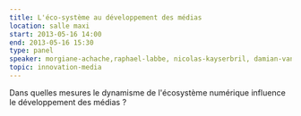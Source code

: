 ```yaml
---
title: L'éco-système au développement des médias
location: salle maxi
start: 2013-05-16 14:00
end: 2013-05-16 15:30
type: panel
speaker: morgiane-achache,raphael-labbe, nicolas-kayserbril, damian-vanachter, philippe-couve
topic: innovation-media
---
```


Dans quelles mesures le dynamisme de l'écosystème numérique influence le développement des médias ?
